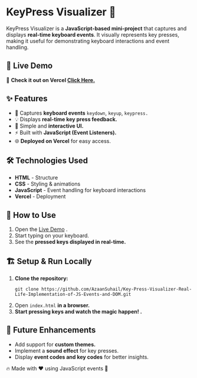 # KeyPress Visualizer 🎹

KeyPress Visualizer is a **JavaScript-based mini-project** that captures and displays **real-time keyboard events**. It visually represents key presses, making it useful for demonstrating keyboard interactions and event handling.

## 🚀 Live Demo

🔗 **Check it out on Vercel [Click Here.](https://p2-keypress-visulaizer.vercel.app/)**

## ✨ Features

* 🎹 Captures **keyboard events** `keydown`, `keyup`, `keypress.`
* 💡 Displays **real-time key press feedback.**
* 🎨 Simple and **interactive UI.**
* ⚡ Built with **JavaScript (Event Listeners).**
* 🌐 **Deployed on Vercel** for easy access.

## 🛠️ Technologies Used

* **HTML** - Structure
* **CSS** - Styling & animations
* **JavaScript** - Event handling for keyboard interactions
* **Vercel** - Deployment

## 📌 How to Use

1. Open the [Live Demo](https://p2-keypress-visulaizer.vercel.app/) .
2. Start typing on your keyboard.
3. See the **pressed keys displayed in real-time.**

## 🏗️ Setup & Run Locally

1. **Clone the repository:**
   ```
   git clone https://github.com/AzaanSuhail/Key-Press-Visualizer-Real-Life-Implementation-of-JS-Events-and-DOM.git
   ```
2. Open `index.html` **in a browser.**
3. **Start pressing keys and watch the magic happen! .**

## 🎯 Future Enhancements

* Add support for **custom themes.**
* Implement a **sound effect** for key presses.
* Display **event codes and key codes** for better insights.

🔥 Made with ❤️ using JavaScript events 🚀
